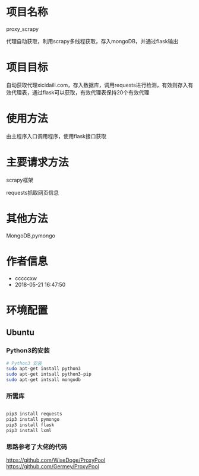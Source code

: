 # 项目名称
proxy_scrapy
<p>
 代理自动获取，利用scrapy多线程获取，存入mongoDB，并通过flask输出

# 项目目标
自动获取代理xicidaili.com，存入数据库，调用requests进行检测，有效则存入有效代理表，通过flask可以获取，有效代理表保持20个有效代理
<p>


# 使用方法
 由主程序入口调用程序，使用flask接口获取


# 主要请求方法

 scrapy框架
 
 requests抓取网页信息
 

# 其他方法

 MongoDB,pymongo
 

# 作者信息
- cccccxw
- 2018-05-21 16:47:50

# 环境配置
## Ubuntu
### Python3的安装
```sh
# Python3 安装
sudo apt-get install python3
sudo apt-get intsall python3-pip
sudo apt-get intsall mongodb

```

### 所需库
```sh

pip3 install requests
pip3 install pymongo
pip3 install flask
pip3 install lxml

```
### 思路参考了大佬的代码
https://github.com/WiseDoge/ProxyPool
https://github.com/Germey/ProxyPool



